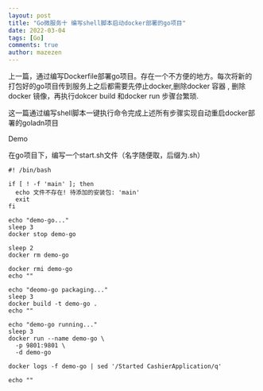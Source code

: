 ```yaml
---
layout: post
title: "Go微服务十 编写shell脚本启动docker部署的go项目"
date: 2022-03-04
tags: [Go]
comments: true
author: mazezen
---
```



上一篇，通过编写Dockerfile部署go项目。存在一个不方便的地方。每次将新的打包好的go项目传到服务上之后都需要先停止docker,删除docker 容器 , 删除docker 镜像，再执行dokcer build 和docker run 步骤台繁琐.

这一篇通过编写shell脚本一键执行命令完成上述所有步骤实现自动重启docker部署的goladn项目

Demo

在go项目下，编写一个start.sh文件（名字随便取，后缀为.sh）
```shell
#! /bin/bash

if [ ! -f 'main' ]; then
  echo 文件不存在! 待添加的安装包: 'main'
  exit
fi

echo "demo-go..."
sleep 3
docker stop demo-go

sleep 2
docker rm demo-go

docker rmi demo-go
echo ""

echo "deomo-go packaging..."
sleep 3
docker build -t demo-go .
echo ""

echo "demo-go running..."
sleep 3
docker run --name demo-go \
  -p 9801:9801 \
  -d demo-go

docker logs -f demo-go | sed '/Started CashierApplication/q'

echo ""
```